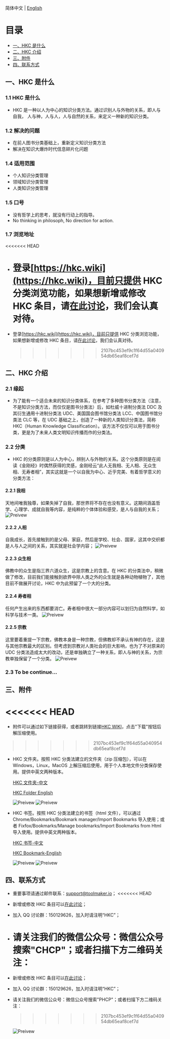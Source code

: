 简体中文 | [English](./README.english.md)

# 目录

- [一、HKC 是什么](#1)
- [二、HKC 介绍](#2)
- [三、附件](#3)
- [四、联系方式](#4)

## <h2 id="1">一、HKC 是什么</h2>

### 1.1 HKC 是什么

- HKC 是一种以人为中心的知识分类方法。通过识别人与外物的关系，即人与自我， 人与神，人与人，人与自然的关系，来定义一种新的知识分类。

### 1.2 解决的问题

- 在前人图书分类基础上，重新定义知识分类方法
- 解决在知识大爆炸时代信息碎片化问题

### 1.4 适用范围

- 个人知识分类管理
- 领域知识分类管理
- 人类知识分类管理

### 1.5 口号

- 没有哲学上的思考，就没有行动上的指导。
- No thinking in philosoph, No direction for action.

### 1.7 浏览地址

<<<<<<< HEAD

- # 登录[https://hkc.wiki](https://hkc.wiki)，目前只提供 HKC 分类浏览功能，如果想新增或修改 HKC 条目，请[在此讨论](https://github.com/CHCP/hkc/issues)，我们会认真对待。
- 登录[https://hkc.wiki](https://hkc.wiki)，目前只提供 HKC 分类浏览功能，如果想新增或修改 HKC 条目，请[在此讨论](https://github.com/phcp-tech/hkc/issues)，我们会认真对待。
  > > > > > > > 2107bc453ef9c1f64d55a040954db65eaf8cef7d

## <h2 id="2">二、HKC 介绍</h2>

### 2.1 缘起

- 为了能有一个适合未来的知识分类体系，在参考了多种图书分类方法（注意，不是知识分类方法，而仅仅是图书分类法）后，如杜威十进制分类法 DDC 及其衍生通用十进制分类法 UDC、美国国会图书馆分类法 LCC、中国图书馆分类法 CLC 等，在 UDC 基础之上，创造了一种新的人类知识分类法，简称 HKC（Human Knowledge Classification）。该方法不仅仅可以用于图书分类，更是为了未来人类文明知识传播而作的分类法。

### 2.2 分类

- HKC 的分类原则是以人为中心，辨别人与外物的关系。这个分类原则是在阅读《金刚经》时偶然获得的灵感，金刚经云“此人无我相、无人相、无众生相、无寿者相”，其实这就是一个以自我为中心、近乎完美、有着哲学意义的分类方法：

#### 2.2.1 我相

天地间唯我独尊，如果失掉了自我，那世界将不存在也没有意义。这期间涵盖哲学、心理学、成就自我等内容，是纯粹的个体体验和感受，是人与自我的关系；
![Preivew](docs/images/h1.png)

#### 2.2.2 人相

自我成长，首先接触到的是父母、家庭，然后是学校、社会、国家，这其中交织都是人与人之间的关系，其实就是社会学内容；
![Preivew](docs/images/h3.png)

#### 2.2.3 众生相

佛教中的众生是指三界六道众生，这是宗教上的含意。在 HKC 的分类法中，稍微做了修改，目前我们能接触到欲界中除人类之外的众生就是各种动物植物了，其他目前不做展开讨论，HKC 中为此预留了一个大的分类。

#### 2.2.4 寿者相

任何产生出来的东西都要消亡。寿者相中很大一部分内容可以划归为自然科学，如科学与技术一类。
![Preivew](docs/images/h4.png)

#### 2.2.5 宗教

这里要着重提一下宗教，佛教本身是一种宗教，但佛教却不承认有神的存在，这是与其他宗教最大的区别。但考虑到宗教对人类社会的巨大影响，也为了不对原来的 UDC 分类法造成太大的改动，还是单独确立了一种关系，即人与神的关系，为宗教单独保留了一个分类。
![Preivew](docs/images/h2.png)

### 2.3 To be continue...

## <h2 id="3">三、附件</h2>

# <<<<<<< HEAD

- 附件可以通过如下链接获得，或者跳转到链接[HKC WIKI](https://hkc.wiki)，点击"下载"按钮后解压缩使用。

> > > > > > > 2107bc453ef9c1f64d55a040954db65eaf8cef7d

- HKC 文件夹。按照 HKC 分类法建立的文件夹（zip 压缩包），可以在 Windows，Linux，MacOS 上解压缩后使用，用于个人本地文件分类保存使用。提供中英文两种版本。

  <a href="attachments/hkc-folder-zh.zip" target="_blank">HKC 文件夹-中文</a>

  <a href="attachments/hkc-folder-en.zip" target="_blank">HKC Folder English</a>

  ![Preivew](docs/images/hkc-folder-zh.png)
  ![Preivew](docs/images/hkc-folder-en.png)

- HKC 书签。按照 HKC 分类法建立的书签（html 文件），可以通过 Chrome/Bookmarks/Bookmark manager/Import Bookmarks 导入使用；或者 Fixfox/Bookmarks/Manage bookmarks/Import Bookmarks from Html 导入使用。提供中英文两种版本。

  <a href="attachments/hkc-bookmark-zh.zip" target="_blank">HKC 书签-中文</a>

  <a href="attachments/hkc-bookmark-en.zip" target="_blank">HKC Bookmark-English</a>

  ![Preivew](docs/images/hkc-bookmark-zh.png)
  ![Preivew](docs/images/hkc-bookmark-en.png)

## <h2 id="4">四、联系方式</h2>

- 重要事项请通过邮件联系：support@toolmaker.io；
  <<<<<<< HEAD
- 新增或修改 HKC 条目可以[在此讨论](https://github.com/CHCP/hkc/issues)；
- 加入 QQ 讨论群：150129626，加入时请注明“HKC”；
- # 请关注我们的微信公众号：微信公众号搜索"CHCP"；或者扫描下方二维码关注：
- 新增或修改 HKC 条目可以[在此讨论](https://github.com/phcp-tech/hkc/issues)；
- 加入 QQ 讨论群：150129626，加入时请注明“HKC”；
- 请关注我们的微信公众号：微信公众号搜索"PHCP"；或者扫描下方二维码关注：

  > > > > > > > 2107bc453ef9c1f64d55a040954db65eaf8cef7d

  ![Preivew](https://mp.weixin.qq.com/mp/qrcode?scene=10000004&size=144&__biz=Mzg4NDA2NTQxOA==&mid=100000004&idx=1&sn=6df5d3671cb2b4034ee0dda49962519f&send_time=1545721051)
